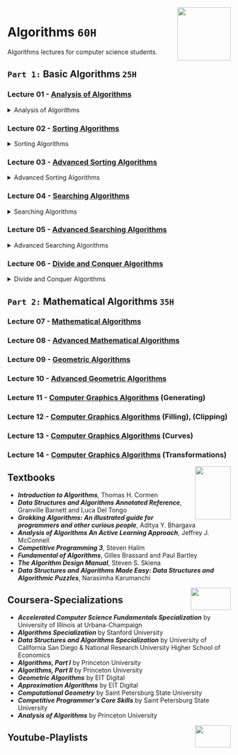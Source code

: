 <img align="right" width="120" height="120" src="https://github.com/cs-MohamedAyman/Computer-Science-Textbooks/blob/master/logos/algorithms.jpg">

# Algorithms `60H`
Algorithms lectures for computer science students.

## `Part 1:` Basic Algorithms `25H`

### Lecture 01 - [Analysis of Algorithms](https://github.com/cs-MohamedAyman/Algorithms/tree/master/Lecture%2001%20-%20Analysis%20of%20Algorithms)
<details>
<summary>Analysis of Algorithms</summary>
<br>
<ul>
  <li>Analysis Methods for Complexity</li>
  <li>Substitution Method</li>
  <li>Recurrence Tree Method</li>
  <li>Master Method</li>
</ul>  
</details>

### Lecture 02 - [Sorting Algorithms](https://github.com/cs-MohamedAyman/Algorithms/tree/master/Lecture%2002%20-%20Sorting%20Algorithms)
<details>
<summary>Sorting Algorithms</summary>
<br>
<ul>
  <li>Introduction to Sorting Algorithms</li>
  <li>Bubble Sort Algorithm</li>
  <li>Insertion Sort Algorithm</li>
  <li>Selection Sort Algorithm</li>
  <li>Shell Sort Algorithm</li>
  <li>Merge Sort Algorithm</li>
  <li>Quick Sort Algorithm</li>
  <li>Heap Sort Algorithm</li>
</ul>
</details>

### Lecture 03 - [Advanced Sorting Algorithms](https://github.com/cs-MohamedAyman/Algorithms/tree/master/Lecture%2003%20-%20Advanced%20Sorting%20Algorithms)
<details>
<summary>Advanced Sorting Algorithms</summary>
<br>
<ul>
  <li>Introduction to Sorting Algorithms</li>
  <li>Count Sort Algorithm</li>
  <li>Bucket Sort Algorithm</li>
  <li>Radix Sort Algorithm</li>
  <li>Bitonic Sort Algorithm</li>
  <li>Pigeonhole Sort Algorithm</li>
  <li>Tim Sort Algorithm</li>
  <li>Cartesian Sort Algorithm</li>
</ul>
</details>

### Lecture 04 - [Searching Algorithms](https://github.com/cs-MohamedAyman/Algorithms/tree/master/Lecture%2004%20-%20Searching%20Algorithms)
<details>
<summary>Searching Algorithms</summary>
<br>
<ul>
  <li>Introduction to Searching Algorithms</li>
  <li>Linear Search Algorithm</li>
  <li>Jump Search Algorithm</li>
  <li>Binary Search Algorithm</li>
  <li>Ternary Search Algorithm</li>
</ul>
</details>

### Lecture 05 - [Advanced Searching Algorithms](https://github.com/cs-MohamedAyman/Algorithms/tree/master/Lecture%2005%20-%20Advanced%20Searching%20Algorithms)
<details>
<summary>Advanced Searching Algorithms</summary>
<br>
<ul>
  <li>Introduction to Searching Algorithms</li>
  <li>Interpolation Search Algorithm</li>
  <li>Fibonacci Search Algorithm</li>
  <li>Exponential Search Algorithm</li>
  <li>Sublist Search Algorithm</li>
</ul>
</details>

### Lecture 06 - [Divide and Conquer Algorithms](https://github.com/cs-MohamedAyman/Algorithms/tree/master/Lecture%2006%20-%20Divide%20and%20Conquer%20Algorithms)
<details>
<summary>Divide and Conquer Algorithms</summary>
<br>
<ul>
  <li>Introduction to Divide and Conquer</li>
  <li>Fast Power</li>
  <li>Closest Pair of Points</li>
  <li>Count Inversions</li>
  <li>Multiply Two Polynomials</li>
  <li>Strassen's Matrix Multiplication</li>
  <li>Karatsuba Algorithm for Fast Multiplication</li>
</ul>
</details>

## `Part 2:` Mathematical Algorithms `35H`

### Lecture 07 - [Mathematical Algorithms](https://github.com/cs-MohamedAyman/Algorithms/tree/master/Lecture%2007%20-%20Mathematical%20Algorithms)
### Lecture 08 - [Advanced Mathematical Algorithms](https://github.com/cs-MohamedAyman/Algorithms/tree/master/Lecture%2008%20-%20Advanced%20Mathematical%20Algorithms)
### Lecture 09 - [Geometric Algorithms](https://github.com/cs-MohamedAyman/Algorithms/tree/master/Lecture%2009%20-%20Geometric%20Algorithms)
### Lecture 10 - [Advanced Geometric Algorithms](https://github.com/cs-MohamedAyman/Algorithms/tree/master/Lecture%2010%20-%20Advanced%20Geometric%20Algorithms)
### Lecture 11 - [Computer Graphics Algorithms](https://github.com/cs-MohamedAyman/Algorithms/tree/master/Lecture%2011%20-%20Computer%20Graphics%20Algorithms) (Generating)
### Lecture 12 - [Computer Graphics Algorithms](https://github.com/cs-MohamedAyman/Algorithms/tree/master/Lecture%2012%20-%20Computer%20Graphics%20Algorithms) (Filling), (Clipping)
### Lecture 13 - [Computer Graphics Algorithms](https://github.com/cs-MohamedAyman/Algorithms/tree/master/Lecture%2013%20-%20Computer%20Graphics%20Algorithms) (Curves)
### Lecture 14 - [Computer Graphics Algorithms](https://github.com/cs-MohamedAyman/Algorithms/tree/master/Lecture%2014%20-%20Computer%20Graphics%20Algorithms) (Transformations)

<img align="right" width="80" height="120" src="https://github.com/cs-MohamedAyman/Computer-Science-Textbooks/blob/master/logos/textbooks.jpg">

## Textbooks

* ***Introduction to Algorithms***, Thomas H. Cormen
* ***Data Structures and Algorithms Annotated Reference***, Granville Barnett and Luca Del Tongo
* ***Grokking Algorithms: An illustrated guide for programmers and other curious people***, Aditya Y. Bhargava
* ***Analysis of Algorithms An Active Learning Approach***, Jeffrey J. McConnell
* ***Competitive Programming 3***, Steven Halim
* ***Fundamental of Algorithms***, Gilles Brassard and Paul Bartley
* ***The Algorithm Design Manual***, Steven S. Skiena
* ***Data Structures and Algorithms Made Easy: Data Structures and Algorithmic Puzzles***, Narasimha Karumanchi

<img align="right" width="90" height="50" src="https://github.com/cs-MohamedAyman/Coursera-Specializations/blob/master/organizations-logos/coursera.jpg">

## Coursera-Specializations

* ***Accelerated Computer Science Fundamentals Specialization*** by University of Illinois at Urbana-Champaign
* ***Algorithms Specialization*** by Stanford University
* ***Data Structures and Algorithms Specialization*** by University of California San Diego & National Research University Higher School of Economics
* ***Algorithms, Part I*** by Princeton University
* ***Algorithms, Part II*** by Princeton University
* ***Geometric Algorithms*** by EIT Digital
* ***Approximation Algorithms*** by EIT Digital
* ***Computational Geometry*** by Saint Petersburg State University
* ***Competitive Programmer's Core Skills*** by Saint Petersburg State University
* ***Analysis of Algorithms*** by Princeton University

<img align="right" width="80" height="50" src="https://github.com/cs-MohamedAyman/YouTube-Playlists/blob/master/organizations-logos/youtube.jpg">

## Youtube-Playlists
